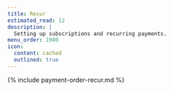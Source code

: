 ```yaml
---
title: Recur
estimated_read: 12
description: |
  Setting up subscriptions and recurring payments.
menu_order: 1900
icon:
  content: cached
  outlined: true
---
```


{% include payment-order-recur.md %}

